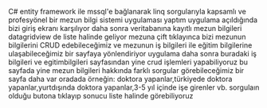 C# entity framework ile mssql'e bağlanarak linq sorgularıyla kapsamlı ve profesyönel bir mezun bilgi sistemi uygulaması yaptım uygulama açıldığında bizi giriş ekranı karşılıyor daha sonra veritabanına kayıtlı mezun bilgileri datagridview de liste halinde geliyor mezuna çift tıklayınca bizi mezunun bilgilerini CRUD edebileceğimiz ve mezunun iş bilgileri ile eğitim bilgilerine ulaşabileceğimiz bir sayfaya yönlendiriyor uygulama daha sonra buradaki iş bilgileri  ve egitimbilgileri sayfasından yine crud işlemleri yapabiliyoruz  bu sayfada yine mezun bilgileri hakkında farklı sorgular görebileceğimiz bir sayfa daha var oradada örneğin: doktora yapanlar,türkiyede doktora yapanlar,yurtdışında doktora yapanlar,3-5 yıl içinde işe girenler vb. sorgulaın olduğu butona tıklayıp sonucu liste halinde görebiliyoruz
